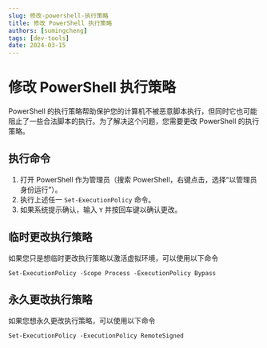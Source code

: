 ```yaml
---
slug: 修改-powershell-执行策略
title: 修改 PowerShell 执行策略
authors: [sumingcheng]
tags: [dev-tools]
date: 2024-03-15
---
```


# 修改 PowerShell 执行策略



 



PowerShell 的执行策略帮助保护您的计算机不被恶意脚本执行，但同时它也可能阻止了一些合法脚本的执行。为了解决这个问题，您需要更改 PowerShell 的执行策略。

## 执行命令  

1. 打开 PowerShell 作为管理员（搜索 PowerShell，右键点击，选择“以管理员身份运行”）。
2. 执行上述任一 `Set-ExecutionPolicy` 命令。
3. 如果系统提示确认，输入 `Y` 并按回车键以确认更改。

## 临时更改执行策略  

如果您只是想临时更改执行策略以激活虚拟环境，可以使用以下命令

```
Set-ExecutionPolicy -Scope Process -ExecutionPolicy Bypass
```
## 永久更改执行策略  

如果您想永久更改执行策略，可以使用以下命令

```
Set-ExecutionPolicy -ExecutionPolicy RemoteSigned
```